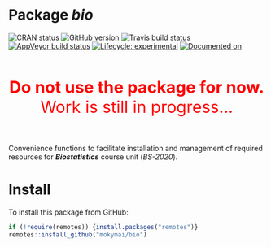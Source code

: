 
<!-- README.md is generated from README.Rmd. Please edit that file -->

# Package ***bio***

<!-- badges: start -->

[![CRAN
status](https://www.r-pkg.org/badges/version/bio)](https://CRAN.R-project.org/package=bio)
[![GitHub
version](https://img.shields.io/badge/GitHub-v0.0.0.9000-brightgreen.svg)](https://github.com/GegznaV/bio)
[![Travis build
status](https://travis-ci.com/mokymai/bio.svg?branch=master)](https://travis-ci.com/mokymai/bio)
[![AppVeyor build
status](https://ci.appveyor.com/api/projects/status/github/mokymai/bio?branch=master&svg=true)](https://ci.appveyor.com/project/mokymai/bio)
[![Lifecycle:
experimental](https://img.shields.io/badge/lifecycle-experimental-orange.svg)](https://www.tidyverse.org/lifecycle/#experimental)
[![Documented
on](https://img.shields.io/badge/Documentation-2020--02--02-yellowgreen.svg)]()
<!-- badges: end -->

<center>

<font color="red" size=6> <br> <b>Do not use the package for
now.</b><br> Work is still in progress… <br><br> </font>

</center>

Convenience functions to facilitate installation and management of
required resources for ***Biostatistics*** course unit (*BS-2020*).

# Install

To install this package from GitHub:

``` r
if (!require(remotes)) {install.packages("remotes")}
remotes::install_github("mokymai/bio")
```
